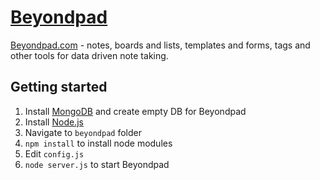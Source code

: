 # [Beyondpad](https://www.beyondpad.com/)
[Beyondpad.com](https://www.beyondpad.com/) - notes, boards and lists, templates and forms, tags and other tools for data driven note taking.

## Getting started
1. Install [MongoDB](https://www.mongodb.org/) and create empty DB for Beyondpad
2. Install [Node.js](https://nodejs.org/en/)
3. Navigate to `beyondpad` folder
4. `npm install` to install node modules
5. Edit `config.js`
6. `node server.js` to start Beyondpad